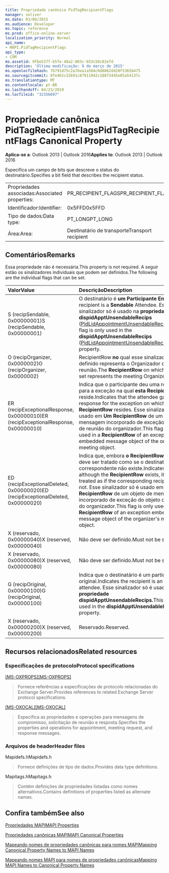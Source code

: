 ```yaml
---
title: Propriedade canônica PidTagRecipientFlags
manager: soliver
ms.date: 03/09/2015
ms.audience: Developer
ms.topic: reference
ms.prod: office-online-server
localization_priority: Normal
api_name:
- MAPI.PidTagRecipientFlags
api_type:
- COM
ms.assetid: 9fbe537f-b5fe-48a2-803c-653c50c82efd
description: 'Última modificação: 9 de março de 2015'
ms.openlocfilehash: 7b791d75c2a76ea1a504c0d8862dd20f5365b475
ms.sourcegitcommit: 8fe462c32b91c87911942c188f3445e85a54137c
ms.translationtype: MT
ms.contentlocale: pt-BR
ms.lasthandoff: 04/23/2019
ms.locfileid: "32356697"
---
```

# <a name="pidtagrecipientflags-canonical-property"></a><span data-ttu-id="9d21e-103">Propriedade canônica PidTagRecipientFlags</span><span class="sxs-lookup"><span data-stu-id="9d21e-103">PidTagRecipientFlags Canonical Property</span></span>

  
  
<span data-ttu-id="9d21e-104">**Aplica-se a**: Outlook 2013 | Outlook 2016</span><span class="sxs-lookup"><span data-stu-id="9d21e-104">**Applies to**: Outlook 2013 | Outlook 2016</span></span> 
  
<span data-ttu-id="9d21e-105">Especifica um campo de bits que descreve o status do destinatário.</span><span class="sxs-lookup"><span data-stu-id="9d21e-105">Specifies a bit field that describes the recipient status.</span></span>
  
|||
|:-----|:-----|
|<span data-ttu-id="9d21e-106">Propriedades associadas:</span><span class="sxs-lookup"><span data-stu-id="9d21e-106">Associated properties:</span></span>  <br/> |<span data-ttu-id="9d21e-107">PR_RECIPIENT_FLAGS</span><span class="sxs-lookup"><span data-stu-id="9d21e-107">PR_RECIPIENT_FLAGS</span></span>  <br/> |
|<span data-ttu-id="9d21e-108">Identificador:</span><span class="sxs-lookup"><span data-stu-id="9d21e-108">Identifier:</span></span>  <br/> |<span data-ttu-id="9d21e-109">0x5FFD</span><span class="sxs-lookup"><span data-stu-id="9d21e-109">0x5FFD</span></span>  <br/> |
|<span data-ttu-id="9d21e-110">Tipo de dados:</span><span class="sxs-lookup"><span data-stu-id="9d21e-110">Data type:</span></span>  <br/> |<span data-ttu-id="9d21e-111">PT_LONG</span><span class="sxs-lookup"><span data-stu-id="9d21e-111">PT_LONG</span></span>  <br/> |
|<span data-ttu-id="9d21e-112">Área:</span><span class="sxs-lookup"><span data-stu-id="9d21e-112">Area:</span></span>  <br/> |<span data-ttu-id="9d21e-113">Destinatário de transporte</span><span class="sxs-lookup"><span data-stu-id="9d21e-113">Transport recipient</span></span>  <br/> |
   
## <a name="remarks"></a><span data-ttu-id="9d21e-114">Comentários</span><span class="sxs-lookup"><span data-stu-id="9d21e-114">Remarks</span></span>

<span data-ttu-id="9d21e-115">Essa propriedade não é necessária.</span><span class="sxs-lookup"><span data-stu-id="9d21e-115">This property is not required.</span></span> <span data-ttu-id="9d21e-116">A seguir estão os sinalizadores individuais que podem ser definidos.</span><span class="sxs-lookup"><span data-stu-id="9d21e-116">The following are the individual flags that can be set.</span></span>
  
|<span data-ttu-id="9d21e-117">**Valor**</span><span class="sxs-lookup"><span data-stu-id="9d21e-117">**Value**</span></span>|<span data-ttu-id="9d21e-118">**Descrição**</span><span class="sxs-lookup"><span data-stu-id="9d21e-118">**Description**</span></span>|
|:-----|:-----|
|<span data-ttu-id="9d21e-119">S (recipSendable, 0x00000001)</span><span class="sxs-lookup"><span data-stu-id="9d21e-119">S (recipSendable, 0x00000001)</span></span>  <br/> |<span data-ttu-id="9d21e-120">O destinatário é **um Participante Enviável.**</span><span class="sxs-lookup"><span data-stu-id="9d21e-120">The recipient is a **Sendable** Attendee.</span></span> <span data-ttu-id="9d21e-121">Esse sinalizador só é usado na **propriedade dispidApptUnsendableRecips** ([PidLidAppointmentUnsendableRecipients](pidlidappointmentunsendablerecipients-canonical-property.md)).</span><span class="sxs-lookup"><span data-stu-id="9d21e-121">This flag is only used in the **dispidApptUnsendableRecips** ([PidLidAppointmentUnsendableRecipients](pidlidappointmentunsendablerecipients-canonical-property.md)) property.</span></span>  <br/> |
|<span data-ttu-id="9d21e-122">O (recipOrganizer, 0x0000002)</span><span class="sxs-lookup"><span data-stu-id="9d21e-122">O (recipOrganizer, 0x0000002)</span></span>  <br/> |<span data-ttu-id="9d21e-123">RecipientRow **no** qual esse sinalizador é definido representa o Organizador da reunião.</span><span class="sxs-lookup"><span data-stu-id="9d21e-123">The **RecipientRow** on which this flag is set represents the meeting Organizer.</span></span>  <br/> |
|<span data-ttu-id="9d21e-124">ER (recipExceptionalResponse, 0x00000010)</span><span class="sxs-lookup"><span data-stu-id="9d21e-124">ER (recipExceptionalResponse, 0x00000010)</span></span>  <br/> |<span data-ttu-id="9d21e-125">Indica que o participante deu uma resposta para a exceção na qual **esta RecipientRow** reside.</span><span class="sxs-lookup"><span data-stu-id="9d21e-125">Indicates that the attendee gave a response for the exception on which this **RecipientRow** resides.</span></span> <span data-ttu-id="9d21e-126">Esse sinalizador só é usado em **Um RecipientRow** de um objeto de mensagem incorporado de exceção do objeto de reunião do organizador.</span><span class="sxs-lookup"><span data-stu-id="9d21e-126">This flag is only used in a **RecipientRow** of an exception embedded message object of the organizer's meeting object.</span></span>  <br/> |
|<span data-ttu-id="9d21e-127">ED (recipExceptionalDeleted, 0x00000020)</span><span class="sxs-lookup"><span data-stu-id="9d21e-127">ED (recipExceptionalDeleted, 0x00000020)</span></span>  <br/> |<span data-ttu-id="9d21e-128">Indica que, embora **o RecipientRow** exista, ele deve ser tratado como se o destinatário correspondente não existe.</span><span class="sxs-lookup"><span data-stu-id="9d21e-128">Indicates that although the **RecipientRow** exists, it should be treated as if the corresponding recipient does not.</span></span> <span data-ttu-id="9d21e-129">Esse sinalizador só é usado em **um RecipientRow** de um objeto de mensagem incorporado de exceção do objeto de reunião do organizador.</span><span class="sxs-lookup"><span data-stu-id="9d21e-129">This flag is only used in a **RecipientRow** of an exception embedded message object of the organizer's meeting object.</span></span>  <br/> |
|<span data-ttu-id="9d21e-130">X (reservado, 0x00000040)</span><span class="sxs-lookup"><span data-stu-id="9d21e-130">X (reserved, 0x00000040)</span></span>  <br/> |<span data-ttu-id="9d21e-131">Não deve ser definido.</span><span class="sxs-lookup"><span data-stu-id="9d21e-131">Must not be set.</span></span>  <br/> |
|<span data-ttu-id="9d21e-132">X (reservado, 0x00000080)</span><span class="sxs-lookup"><span data-stu-id="9d21e-132">X (reserved, 0x00000080)</span></span>  <br/> |<span data-ttu-id="9d21e-133">Não deve ser definido.</span><span class="sxs-lookup"><span data-stu-id="9d21e-133">Must not be set.</span></span>  <br/> |
|<span data-ttu-id="9d21e-134">G (recipOriginal, 0x00000100)</span><span class="sxs-lookup"><span data-stu-id="9d21e-134">G (recipOriginal, 0x00000100)</span></span>  <br/> |<span data-ttu-id="9d21e-135">Indica que o destinatário é um participante original.</span><span class="sxs-lookup"><span data-stu-id="9d21e-135">Indicates the recipient is an original attendee.</span></span> <span data-ttu-id="9d21e-136">Esse sinalizador só é usado na **propriedade dispidApptUnsendableRecips.**</span><span class="sxs-lookup"><span data-stu-id="9d21e-136">This flag is only used in the **dispidApptUnsendableRecips** property.</span></span>  <br/> |
|<span data-ttu-id="9d21e-137">X (reservado, 0x00000200)</span><span class="sxs-lookup"><span data-stu-id="9d21e-137">X (reserved, 0x00000200)</span></span>  <br/> |<span data-ttu-id="9d21e-138">Reservado.</span><span class="sxs-lookup"><span data-stu-id="9d21e-138">Reserved.</span></span>  <br/> |
   
## <a name="related-resources"></a><span data-ttu-id="9d21e-139">Recursos relacionados</span><span class="sxs-lookup"><span data-stu-id="9d21e-139">Related resources</span></span>

### <a name="protocol-specifications"></a><span data-ttu-id="9d21e-140">Especificações de protocolo</span><span class="sxs-lookup"><span data-stu-id="9d21e-140">Protocol specifications</span></span>

<span data-ttu-id="9d21e-141">[[MS-OXPROPS]](https://msdn.microsoft.com/library/f6ab1613-aefe-447d-a49c-18217230b148%28Office.15%29.aspx)</span><span class="sxs-lookup"><span data-stu-id="9d21e-141">[[MS-OXPROPS]](https://msdn.microsoft.com/library/f6ab1613-aefe-447d-a49c-18217230b148%28Office.15%29.aspx)</span></span>
  
> <span data-ttu-id="9d21e-142">Fornece referências a especificações de protocolo relacionadas do Exchange Server.</span><span class="sxs-lookup"><span data-stu-id="9d21e-142">Provides references to related Exchange Server protocol specifications.</span></span>
    
<span data-ttu-id="9d21e-143">[[MS-OXOCAL]](https://msdn.microsoft.com/library/09861fde-c8e4-4028-9346-e7c214cfdba1%28Office.15%29.aspx)</span><span class="sxs-lookup"><span data-stu-id="9d21e-143">[[MS-OXOCAL]](https://msdn.microsoft.com/library/09861fde-c8e4-4028-9346-e7c214cfdba1%28Office.15%29.aspx)</span></span>
  
> <span data-ttu-id="9d21e-144">Especifica as propriedades e operações para mensagens de compromisso, solicitação de reunião e resposta.</span><span class="sxs-lookup"><span data-stu-id="9d21e-144">Specifies the properties and operations for appointment, meeting request, and response messages.</span></span>
    
### <a name="header-files"></a><span data-ttu-id="9d21e-145">Arquivos de header</span><span class="sxs-lookup"><span data-stu-id="9d21e-145">Header files</span></span>

<span data-ttu-id="9d21e-146">Mapidefs.h</span><span class="sxs-lookup"><span data-stu-id="9d21e-146">Mapidefs.h</span></span>
  
> <span data-ttu-id="9d21e-147">Fornece definições de tipo de dados.</span><span class="sxs-lookup"><span data-stu-id="9d21e-147">Provides data type definitions.</span></span>
    
<span data-ttu-id="9d21e-148">Mapitags.h</span><span class="sxs-lookup"><span data-stu-id="9d21e-148">Mapitags.h</span></span>
  
> <span data-ttu-id="9d21e-149">Contém definições de propriedades listadas como nomes alternativos.</span><span class="sxs-lookup"><span data-stu-id="9d21e-149">Contains definitions of properties listed as alternate names.</span></span>
    
## <a name="see-also"></a><span data-ttu-id="9d21e-150">Confira também</span><span class="sxs-lookup"><span data-stu-id="9d21e-150">See also</span></span>



[<span data-ttu-id="9d21e-151">Propriedades MAPI</span><span class="sxs-lookup"><span data-stu-id="9d21e-151">MAPI Properties</span></span>](mapi-properties.md)
  
[<span data-ttu-id="9d21e-152">Propriedades canônicas MAPI</span><span class="sxs-lookup"><span data-stu-id="9d21e-152">MAPI Canonical Properties</span></span>](mapi-canonical-properties.md)
  
[<span data-ttu-id="9d21e-153">Mapeando nomes de propriedades canônicas para nomes MAPI</span><span class="sxs-lookup"><span data-stu-id="9d21e-153">Mapping Canonical Property Names to MAPI Names</span></span>](mapping-canonical-property-names-to-mapi-names.md)
  
[<span data-ttu-id="9d21e-154">Mapeando nomes MAPI para nomes de propriedades canônicas</span><span class="sxs-lookup"><span data-stu-id="9d21e-154">Mapping MAPI Names to Canonical Property Names</span></span>](mapping-mapi-names-to-canonical-property-names.md)

